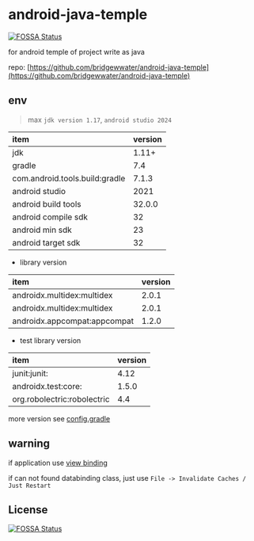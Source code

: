 # android-java-temple
[![FOSSA Status](https://app.fossa.com/api/projects/git%2Bgithub.com%2Fbridgewwater%2Fandroid-java-temple.svg?type=shield)](https://app.fossa.com/projects/git%2Bgithub.com%2Fbridgewwater%2Fandroid-java-temple?ref=badge_shield)


for android temple of project write as java

repo: [https://github.com/bridgewwater/android-java-temple](https://github.com/bridgewwater/android-java-temple)

## env

> max `jdk version 1.17`, `android studio 2024`

| item                           | version |
|:-------------------------------|:--------|
| jdk                            | 1.11+   |
| gradle                         | 7.4     |
| com.android.tools.build:gradle | 7.1.3   |
| android studio                 | 2021    |
| android build tools            | 32.0.0  |
| android compile sdk            | 32      |
| android min sdk                | 23      |
| android target sdk             | 32      |

- library version

| item                         | version |
|:-----------------------------|:--------|
| androidx.multidex:multidex   | 2.0.1   |
| androidx.multidex:multidex   | 2.0.1   |
| androidx.appcompat:appcompat | 1.2.0   |

- test library version

| item                        | version |
|:----------------------------|:--------|
| junit:junit:                | 4.12    |
| androidx.test:core:         | 1.5.0   |
| org.robolectric:robolectric | 4.4     |

more version see [config.gradle](config.gradle)

## warning

if application use [view binding](https://developer.android.com/topic/libraries/view-binding)

if can not found databinding class, just use `File -> Invalidate Caches / Just Restart`

## License
[![FOSSA Status](https://app.fossa.com/api/projects/git%2Bgithub.com%2Fbridgewwater%2Fandroid-java-temple.svg?type=large)](https://app.fossa.com/projects/git%2Bgithub.com%2Fbridgewwater%2Fandroid-java-temple?ref=badge_large)